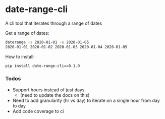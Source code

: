 # date-range-cli
A cli tool that iterates through a range of dates

Get a range of dates:
```sh
daterange -s 2020-01-01 -e 2020-01-05
2020-01-01 2020-01-02 2020-01-03 2020-01-04 2020-01-05
```

How to install:

```sh
pip install date-range-cli==0.1.0
```

### Todos

 - Support hours instead of just days
   - (need to update the docs on this)
 - Need to add granularity (hr vs day) to iterate on a single hour from day to day
 - Add code coverage to ci
